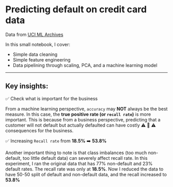 # Predicting default on credit card data

Data from [UCI ML Archives](https://archive.ics.uci.edu/ml/machine-learning-databases/00350/default%20of%20credit%20card%20clients.xls)

In this small notebook, I cover:
- Simple data cleaning
- Simple feature engineering
- Data pipelining through scaling, PCA, and a machine learning model

___

## Key insights:

:white_check_mark: Check what is important for the business

From a machine learning perspective, `accuracy` may __NOT__ always be the best measure. In this case, the __true positive rate (or `recall rate`)__ is more important. This is because from a business perspective, predicting that a customer will not default but actually defaulted can have costly :warning: :money_with_wings: :warning: consequences for the business.

:white_check_mark: Increasing `Recall rate` from __18.5%__ :arrow_right: __53.8%__

Another important thing to note is that class imbalances (too much non-default, too little default data) can severely affect recall rate. In this experiment, I ran the original data that has 77% non-default and 23% default rates. The recall rate was only at __18.5%__. Now I reduced the data to have 50-50 split of default and non-default data, and the recall increased to  __53.8%__

